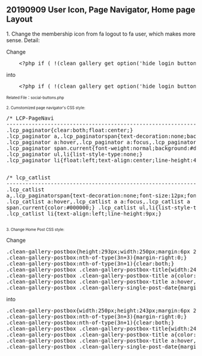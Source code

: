 <h2>
	20190909 User Icon, Page Navigator, Home page Layout
</h2>
<p>
	1. Change the membership icon from fa logout to fa user, which makes more sense. Detail:
</p>
<p>
	Change
</p>
<pre class="prettyprint lang-php">    &lt;?php if ( !(clean_gallery_get_option('hide_login_button')) ) { ?&gt;&lt;?php if (is_user_logged_in()) : ?&gt;&lt;a href="&lt;?php echo esc_url( wp_logout_url( get_permalink() ) ); ?&gt;" class="clean-gallery-social-icon-login" title="&lt;?php esc_attr_e( 'Logout', 'clean-gallery' ); ?&gt;" aria-label="&lt;?php esc_attr_e( 'Logout Button', 'clean-gallery' ); ?&gt;"&gt;&lt;i class="fa fa-sign-out" aria-hidden="true"&gt;&lt;/i&gt;&lt;/a&gt;&lt;?php else : ?&gt;&lt;a href="&lt;?php echo esc_url( wp_login_url( get_permalink() ) ); ?&gt;" class="clean-gallery-social-icon-login" title="&lt;?php esc_attr_e( 'Login / Register', 'clean-gallery' ); ?&gt;" aria-label="&lt;?php esc_attr_e( 'Login / Register Button', 'clean-gallery' ); ?&gt;"&gt;&lt;i class="fa fa-sign-in" aria-hidden="true"&gt;&lt;/i&gt;&lt;/a&gt;&lt;?php endif;?&gt;&lt;?php } ?&gt;</pre>
<p>
	into
</p>
<pre class="prettyprint lang-php">    &lt;?php if ( !(clean_gallery_get_option('hide_login_button')) ) { ?&gt;&lt;?php if (is_user_logged_in()) : ?&gt;&lt;a href="&lt;?php echo esc_url( wp_logout_url( get_permalink() ) ); ?&gt;" class="clean-gallery-social-icon-login" title="&lt;?php esc_attr_e( 'Logout', 'clean-gallery' ); ?&gt;" aria-label="&lt;?php esc_attr_e( 'Logout Button', 'clean-gallery' ); ?&gt;"&gt;&lt;i class="fa fa-user" aria-hidden="true"&gt;&lt;/i&gt;&lt;/a&gt;&lt;?php else : ?&gt;&lt;a href="&lt;?php echo esc_url( wp_login_url( get_permalink() ) ); ?&gt;" class="clean-gallery-social-icon-login" title="&lt;?php esc_attr_e( 'Login / Register', 'clean-gallery' ); ?&gt;" aria-label="&lt;?php esc_attr_e( 'Login / Register Button', 'clean-gallery' ); ?&gt;"&gt;&lt;i class="fa fa-user" aria-hidden="true"&gt;&lt;/i&gt;&lt;/a&gt;&lt;?php endif;?&gt;&lt;?php } ?&gt;</pre>
<p>
	<span style="font-size:10px;">Related File：</span><span style="font-size:10px;">social-buttons.php</span> 
</p>
<p>
	<span style="font-size:10px;">2. Cumstomized page navigator's CSS style:</span>
</p>
<p>
<pre class="prettyprint lang-css">/* LCP-PageNavi
-------------------------------------------------------------- */
.lcp_paginator{clear:both;float:center;}
.lcp_paginator a,.lcp_paginatorspan{text-decoration:none;background:#eeeeee !important;border:1px solid #dddddd !important;padding:6px;margin:2px;display:inline-block;color:#444444 !important;line-height:1;border-radius:2px;}
.lcp_paginator a:hover,.lcp_paginator a:focus,.lcp_paginator span.current{background:#dddddd !important;border:1px solid #cccccc !important;color:#000000 !important;}
.lcp_paginator span.current{font-weight:normal;background:#dddddd !important;border:1px solid #cccccc !important;color:#000000 !important;}
.lcp_paginator ul,li{list-style-type:none;}
.lcp_paginator li{float:left;text-align:center;line-height:49px}

/* lcp_catlist
-------------------------------------------------------------- */
.lcp_catlist a,.lcp_paginatorspan{text-decoration:none;font-size:12px;font-family:arial;}
.lcp_catlist a:hover,.lcp_catlist a a:focus,.lcp_catlist a span.current{color:#000000;}
.lcp_catlist ul,li{list-style-type:none;}
.lcp_catlist li{text-align:left;line-height:9px;}</pre>
</p>

<p>
	<span style="font-size:10px;">3. Change Home Post CSS style:</span>
</p>
<p>
	Change
</p>
<p>
<pre class="prettyprint lang-css">.clean-gallery-postbox{height:293px;width:250px;margin:6px 25px 19px 3px;padding:0;border:0px solid #dddddd;overflow:hidden;position:relative;float:left;background-color:#ffffff;border-radius:10px;box-shadow:7px 6px 1px #002851;}
.clean-gallery-postbox:nth-of-type(3n+3){margin-right:0;}
.clean-gallery-postbox:nth-of-type(3n+1){clear:both;}
.clean-gallery-postbox .clean-gallery-postbox-title{width:248px;height:43px;color:#222222;font:normal bold 14px Domine,Arial,Helvetica,sans-serif;line-height:1.4;-webkit-transition-duration:2.5s ease-out;-moz-transition-duration:2.5s ease-out;-o-transition-duration:2.5s ease-out;transition-duration:2.5s ease-out;position:absolute;bottom:0;margin:0;padding:5px 5px 0;text-align:center;overflow:hidden;}
.clean-gallery-postbox .clean-gallery-postbox-title a{color:#222222;text-align:center;-webkit-transition:color .3s;-moz-transition:color .3s;-o-transition:color .3s;transition:color .3s;}
.clean-gallery-postbox .clean-gallery-postbox-title a:hover,.clean-gallery-postbox .clean-gallery-postbox-title a:focus{color:#888888;text-decoration:none;}
.clean-gallery-postbox .clean-gallery-single-post-date{margin-right:0;}</pre>
into
</p>
<p>
<pre class="prettyprint lang-css">.clean-gallery-postbox{width:250px;height:243px;margin:6px 25px 19px 3px;padding:0;border:0px solid #dddddd;overflow:hidden;position:relative;float:left;background-color:#ffffff;border-radius:10px;box-shadow:7px 6px 1px #002851;}
.clean-gallery-postbox:nth-of-type(3n+3){margin-right:0;}
.clean-gallery-postbox:nth-of-type(3n+1){clear:both;}
.clean-gallery-postbox .clean-gallery-postbox-title{width:248px;height:43px;color:#222222;font:normal bold 14px Domine,Arial,Helvetica,sans-serif;line-height:1.4;-webkit-transition-duration:2.5s ease-out;-moz-transition-duration:2.5s ease-out;-o-transition-duration:2.5s ease-out;transition-duration:2.5s ease-out;position:absolute;bottom:0;margin:0;padding:4px 5px 0;text-align:center;overflow:hidden;background-color:#FFF;}
.clean-gallery-postbox .clean-gallery-postbox-title a{color:#222222;text-align:center;-webkit-transition:color .3s;-moz-transition:color .3s;-o-transition:color .3s;transition:color .3s;}
.clean-gallery-postbox .clean-gallery-postbox-title a:hover,.clean-gallery-postbox .clean-gallery-postbox-title a:focus{color:#888888;text-decoration:none;}
.clean-gallery-postbox .clean-gallery-single-post-date{margin-right:0;}</pre>
</p>
